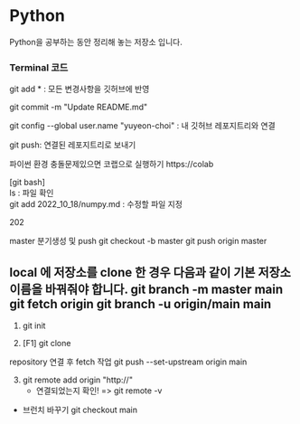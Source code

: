 # Python

Python을 공부하는 동안 정리해 놓는 저장소 입니다.
 ### Terminal 코드
 git add * : 모든 변경사항을 깃허브에 반영

 git commit -m "Update README.md"

 git config --global user.name "yuyeon-choi" : 내 깃허브 레포지트리와 연결

 git push: 연결된 레포지트리로 보내기

파이썬 환경 충돌문제있으면 코랩으로 실행하기
https://colab 


[git bash]   
ls : 파일 확인   
git add 2022_10_18/numpy.md : 수정할 파일 지정

202

master 분기생성 및 push
git checkout -b master
git push origin master


local 에 저장소를 clone 한 경우 다음과 같이 기본 저장소 이름을 바꿔줘야 합니다.
git branch -m master main
git fetch origin
git branch -u origin/main main
-------------------
1. git init

2. [F1] git clone

repository 연결 후 fetch 작업
git push --set-upstream origin main

3. git remote add origin "http://"
    - 연결되었는지 확인! => git remote -v

+ 브런치 바꾸기
git checkout main
